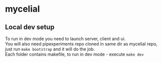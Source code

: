 # mycelial

## Local dev setup
To run in dev mode you need to launch server, client and ui.  
You will also need pipexperiments repo cloned in same dir as mycelial repo, just run `make bootstrap` and it will do the job.  
Each folder contains makefile, to run in dev mode - execute `make dev`
